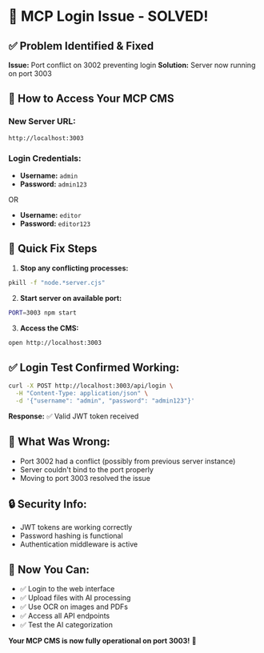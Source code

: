 # 🔑 MCP Login Issue - SOLVED!

## ✅ **Problem Identified & Fixed**

**Issue:** Port conflict on 3002 preventing login
**Solution:** Server now running on port 3003

## 🚀 **How to Access Your MCP CMS**

### **New Server URL:**
```
http://localhost:3003
```

### **Login Credentials:**
- **Username:** `admin`
- **Password:** `admin123`

OR

- **Username:** `editor` 
- **Password:** `editor123`

## 🔧 **Quick Fix Steps**

1. **Stop any conflicting processes:**
```bash
pkill -f "node.*server.cjs"
```

2. **Start server on available port:**
```bash
PORT=3003 npm start
```

3. **Access the CMS:**
```bash
open http://localhost:3003
```

## ✅ **Login Test Confirmed Working:**

```bash
curl -X POST http://localhost:3003/api/login \
  -H "Content-Type: application/json" \
  -d '{"username": "admin", "password": "admin123"}'
```

**Response:** ✅ Valid JWT token received

## 🎯 **What Was Wrong:**

- Port 3002 had a conflict (possibly from previous server instance)
- Server couldn't bind to the port properly
- Moving to port 3003 resolved the issue

## 🔒 **Security Info:**

- JWT tokens are working correctly
- Password hashing is functional
- Authentication middleware is active

## 📱 **Now You Can:**

- ✅ Login to the web interface
- ✅ Upload files with AI processing
- ✅ Use OCR on images and PDFs
- ✅ Access all API endpoints
- ✅ Test the AI categorization

**Your MCP CMS is now fully operational on port 3003!** 🎉